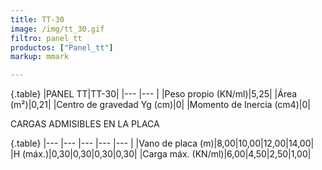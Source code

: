 ```yaml
---
title: TT-30
image: /img/tt_30.gif
filtro: panel_tt
productos: ["Panel_tt"]
markup: mmark

---
```

{.table}
|PANEL TT|TT-30|
|--- |--- |
|Peso propio (KN/ml)|5,25|
|Área (m²)|0,21|
|Centro de gravedad Yg (cm)|0|
|Momento de Inercia (cm4)|0|

CARGAS ADMISIBLES EN LA PLACA

{.table}
|--- |--- |--- |--- |--- |
|Vano de placa (m)|8,00|10,00|12,00|14,00|
|H (máx.)|0,30|0,30|0,30|0,30|
|Carga máx. (KN/ml)|6,00|4,50|2,50|1,00|
